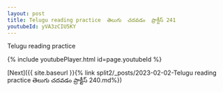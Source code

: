 ```yaml
---
layout: post
title: Telugu reading practice  తెలుగు  చదవడం  ప్రాక్టీస్ 241
youtubeId: yVA3zCIU5KY
---
```

 
 
Telugu reading practice
 
 
 
 
 


{% include youtubePlayer.html id=page.youtubeId %}
 
[Next]({{ site.baseurl }}{% link  split2/_posts/2023-02-02-Telugu reading practice  తెలుగు  చదవడం  ప్రాక్టీస్ 240.md%})
 
